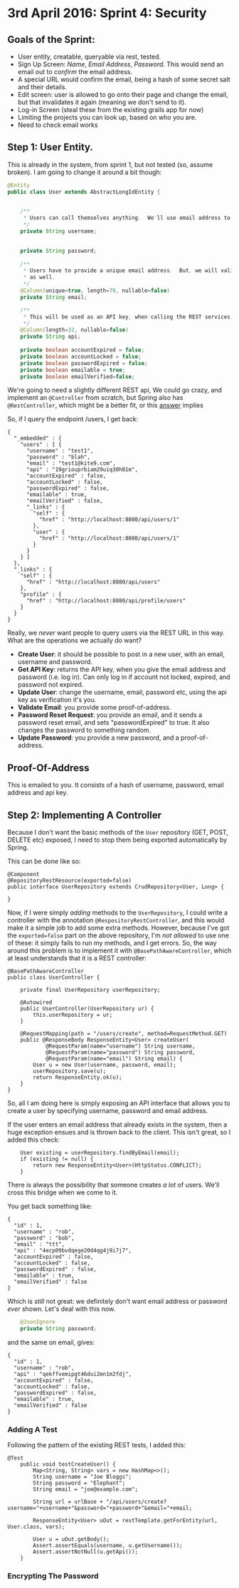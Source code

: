 # 3rd April 2016: Sprint 4: Security #

## Goals of the Sprint: 

- User entity, creatable, queryable via rest, tested.
- Sign Up Screen:  *Name*, *Email Address*, *Password*.  This would send an email out to *confirm* the email address.  
- A special URL would confirm the email, being a hash of some secret salt and their details.
- Edit screen:  user is allowed to go onto their page and change the email, but that invalidates it again (meaning we don't send to it).
- Log-in Screen (steal these from the existing grails app for now)
- Limiting the projects you can look up, based on who you are.
- Need to check email works

## Step 1: User Entity.

This is already in the system, from sprint 1, but not tested (so, assume broken).   I am going to change it around a bit though:

```java
@Entity
public class User extends AbstractLongIdEntity {

	
	/**
	 * Users can call themselves anything.  We'll use email address to log in.
	 */
	private String username;

	
	private String password;
	
	/**
	 * Users have to provide a unique email address.  But, we will validate that it belongs to them 
	 * as well.
	 */
	@Column(unique=true, length=70, nullable=false)
	private String email;

	/**
	 * This will be used as an API key, when calling the REST services.
	 */
	@Column(length=32, nullable=false)
	private String api;
	
	private boolean accountExpired = false;
	private boolean accountLocked = false;
	private boolean passwordExpired = false;
	private boolean emailable = true;
	private boolean emailVerified=false;
```

We're going to need a slightly different REST api,  We could go crazy, and implement an `@Controller` from scratch, but Spring also has `@RestController`, which might be a better fit, or this [answer](http://stackoverflow.com/questions/22824840/when-to-use-restcontroller-vs-repositoryrestresource) implies 

So, if I query the endpoint /users, I get back:

```
{
  "_embedded" : {
    "users" : [ {
      "username" : "test1",
      "password" : "blah",
      "email" : "test1@kite9.com",
      "api" : "19griouprbiam29uiq30h81m",
      "accountExpired" : false,
      "accountLocked" : false,
      "passwordExpired" : false,
      "emailable" : true,
      "emailVerified" : false,
      "_links" : {
        "self" : {
          "href" : "http://localhost:8080/api/users/1"
        },
        "user" : {
          "href" : "http://localhost:8080/api/users/1"
        }
      }
    } ]
  },
  "_links" : {
    "self" : {
      "href" : "http://localhost:8080/api/users"
    },
    "profile" : {
      "href" : "http://localhost:8080/api/profile/users"
    }
  }
}
```

Really, we *never* want people to query users via the REST URL in this way.  What are the operations we actually do want?

- **Create User**:  it should be possible to post in a new user, with an email, username and password.
- **Get API Key**:  returns the API key, when you give the email address and password (i.e. log in).   Can only log in if account not locked, expired, and password not expired.
- **Update User**:  change the username, email, password etc, using the api key as verification it's you.
- **Validate Email**: you provide some proof-of-address.
- **Password Reset Request**: you provide an email, and it sends a password reset email, and sets "passwordExpired" to true.  It also changes the password to something random.   
- **Update Password**: you provide a new password, and a proof-of-address.

## Proof-Of-Address

This is emailed to you.  It consists of a hash of username, password, email address and api key.  

## Step 2: Implementing A Controller

Because I don't want the basic methods of the `User` repository (GET, POST, DELETE etc) exposed, I need to stop them being exported automatically by Spring.

This can be done like so:

```
@Component
@RepositoryRestResource(exported=false)
public interface UserRepository extends CrudRepository<User, Long> {

}
```

Now, if I were simply *adding* methods to the `UserRepository`, I could write a controller with the annotation `@RespositoryRestController`, and this would make it a simple job to add some extra methods.
However, because I've got the `exported=false` part on the above repository, I'm *not allowed* to use one of these:  it simply fails to run my methods, and I get errors.  So, the way around this problem
is to implement it with `@BasePathAwareController`, which at least understands that it is a REST controller:

```
@BasePathAwareController
public class UserController {

	private final UserRepository userRepository;
	
	@Autowired
	public UserController(UserRepository ur) {
		this.userRepository = ur;
	}
	
	@RequestMapping(path = "/users/create", method=RequestMethod.GET) 
    public @ResponseBody ResponseEntity<User> createUser(
    		@RequestParam(name="username") String username, 
    		@RequestParam(name="password") String password, 
    		@RequestParam(name="email") String email) {
		User u = new User(username, password, email);
		userRepository.save(u);
		return ResponseEntity.ok(u);
	}
}
```

So, all I am doing here is simply exposing an API interface that allows you to create a user by specifying username, password and email address.  

If the user enters an email address that already exists in the system, then a huge exception ensues and is thrown back to the client.  This isn't great, so I added this check:

```
	User existing = userRepository.findByEmail(email);
	if (existing != null) {
		return new ResponseEntity<User>(HttpStatus.CONFLICT);
	}
```

There is always the possibility that someone creates *a lot* of users.  We'll cross this bridge when we come to it.

You get back something like:

```
{
  "id" : 1,
  "username" : "rob",
  "password" : "bob",
  "email" : "ttt",
  "api" : "4ecp09bvdqege20d4qg4j9i7j7",
  "accountExpired" : false,
  "accountLocked" : false,
  "passwordExpired" : false,
  "emailable" : true,
  "emailVerified" : false
}
```

Which is *still* not great:  we definitely don't want email address or password *ever* shown.  Let's deal with this now.

```java
	@JsonIgnore
	private String password;
```

and the same on email, gives:

```
{
  "id" : 1,
  "username" : "rob",
  "api" : "qekffvemipgt46dui2mn1m2fdj",
  "accountExpired" : false,
  "accountLocked" : false,
  "passwordExpired" : false,
  "emailable" : true,
  "emailVerified" : false
}
```

### Adding A Test

Following the pattern of the existing REST tests, I added this:

```
@Test
	public void testCreateUser() {
		Map<String, String> vars = new HashMap<>();
		String username = "Joe Bloggs";
		String password = "Elephant";
		String email = "joe@example.com";
		
		String url = urlBase + "/api/users/create?username="+username+"&password="+password+"&email="+email;
		
		ResponseEntity<User> uOut = restTemplate.getForEntity(url, User.class, vars);
		
		User u = uOut.getBody();
		Assert.assertEquals(username, u.getUsername());
		Assert.assertNotNull(u.getApi());
	}
```	

### Encrypting The Password


